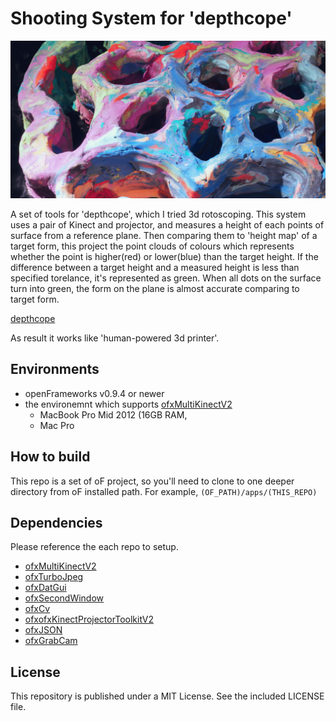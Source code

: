 # Shooting System for 'depthcope'

![](./thumb.jpg)

A set of tools for 'depthcope', which I tried 3d rotoscoping. This system uses a pair of Kinect and projector, and measures a height of each points of surface from a reference plane. Then comparing them to 'height map' of a target form, this project the point clouds of colours which represents whether the point is higher(red) or lower(blue) than the target height. If the difference between a target height and a measured height is less than specified torelance, it's represented as green. When all dots on the surface turn into green, the form on the plane is almost accurate comparing to target form.

[depthcope](http://baku89.com/work/depthcope)

 As result it works like 'human-powered 3d printer'.
 
## Environments
 
 - openFrameworks v0.9.4 or newer
 - the environemnt which supports [ofxMultiKinectV2](https://github.com/hanasaan/ofxMultiKinectV2)
	 * MacBook Pro Mid 2012 (16GB RAM, 
	* Mac Pro 

## How to build
 
 This repo is a set of oF project, so you'll need to clone to one deeper directory from oF installed path. For example, `(OF_PATH)/apps/(THIS_REPO)`

## Dependencies

Please reference the each repo to setup.

- [ofxMultiKinectV2](https://github.com/hanasaan/ofxMultiKinectV2)
- [ofxTurboJpeg](https://github.com/armadillu/ofxTurboJpeg)
- [ofxDatGui](https://github.com/braitsch/ofxDatGui)
- [ofxSecondWindow](https://github.com/genekogan/ofxSecondWindow)
- [ofxCv](https://github.com/kylemcdonald/ofxCv)
- [ofxofxKinectProjectorToolkitV2](https://github.com/genekogan/ofxKinectProjectorToolkitV2)
- [ofxJSON](https://github.com/jefftimesten/ofxJSON)
- [ofxGrabCam](https://github.com/elliotwoods/ofxGrabCam)
 
 ## License

 This repository is published under a MIT License. See the included LICENSE file.